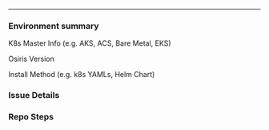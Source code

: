 
---

### Environment summary

K8s Master Info (e.g. AKS, ACS, Bare Metal, EKS)

Osiris Version

Install Method (e.g. k8s YAMLs, Helm Chart)

### Issue Details

### Repo Steps
